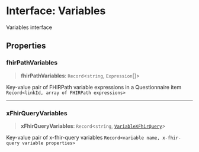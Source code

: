 # Interface: Variables

Variables interface

## Properties

### fhirPathVariables

> **fhirPathVariables**: `Record`\<`string`, `Expression`[]\>

Key-value pair of FHIRPath variable expressions in a Questionnaire item `Record<linkId, array of FHIRPath expressions>`

***

### xFhirQueryVariables

> **xFhirQueryVariables**: `Record`\<`string`, [`VariableXFhirQuery`](VariableXFhirQuery.md)\>

Key-value pair of x-fhir-query variables `Record<variable name, x-fhir-query variable properties>`
